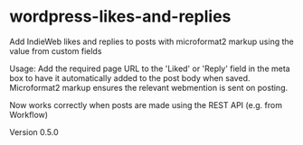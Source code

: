# wordpress-likes-and-replies

Add IndieWeb likes and replies to posts with microformat2 markup using the value from custom fields

Usage: Add the required page URL to the 'Liked' or 'Reply' field in the meta box to have it automatically added to the post body when saved. Microformat2 markup ensures the relevant webmention is sent on posting.

Now works correctly when posts are made using the REST API (e.g. from Workflow)

Version 0.5.0
